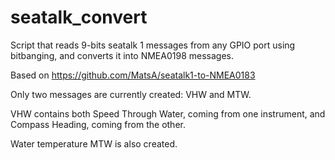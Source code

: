 # seatalk_convert
Script that reads 9-bits seatalk 1 messages from any GPIO port using bitbanging, and converts it into NMEA0198 messages.

Based on https://github.com/MatsA/seatalk1-to-NMEA0183

Only two messages are currently created: VHW and MTW.

VHW contains both Speed Through Water, coming from one instrument, and Compass Heading, coming from the other.

Water temperature MTW is also created.

